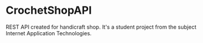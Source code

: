 # CrochetShopAPI
REST API created for handicraft shop. It's a student project from the subject Internet Application Technologies.
